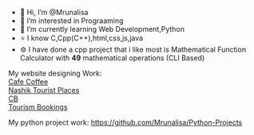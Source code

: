- 👋 Hi, I’m @Mrunalisa
- 👀 I’m interested in Prograaming
- 🌱 I’m currently learning Web Development,Python
- ⭐ I know C,Cpp(C++),html,css,js,java
- ⚙️ I have done a cpp project that i like most is Mathematical Function Calculator with **49** mathematical operations (CLI Based)
<!---
Mrunalisa/Mrunalisa is a ✨ special ✨ repository because its `README.md` (this file) appears on your GitHub profile.
You can click the Preview link to take a look at your changes.
--->
My  website designing Work:  
[Cafe Coffee](https://mrunalisa.github.io/cafe/home.html)  
[Nashik Tourist Places](https://mrunalisa.github.io/nashikplacewebsite/index.html)  
[CB](https://mrunalisa.github.io/cb/index.html)  
[Tourism Bookings](https://mrunalisa.github.io/riset/index.html)  

My python project work:
https://github.com/Mrunalisa/Python-Projects
